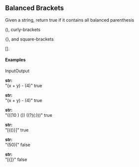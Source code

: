 ## Balanced Brackets

Given a string, return true if it contains all balanced parenthesis 

(), curly-brackets 

{}, and square-brackets 

[].

#### Examples

InputOutput

 **str:**  
"(x + y) - (4)" true

 **str:**  
"(x + y) - (4)" true

 **str:**  
"(((10 ) ()) ((?)(:)))" true

 **str:**  
"[{()}]" true

 **str:**  
"(50)(" false

 **str:**  
"[{]}" false
